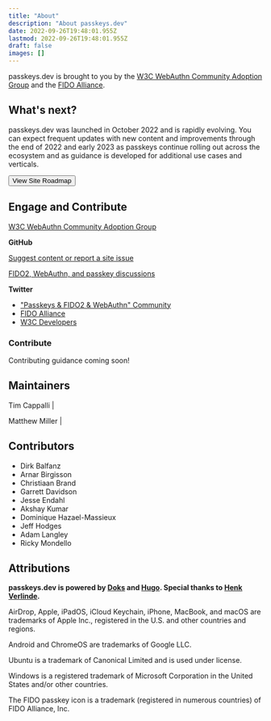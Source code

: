 ```yaml
---
title: "About"
description: "About passkeys.dev"
date: 2022-09-26T19:48:01.955Z
lastmod: 2022-09-26T19:48:01.955Z
draft: false
images: []
---
```


passkeys.dev is brought to you by the [W3C WebAuthn Community Adoption Group](https://www.w3.org/community/webauthn-adoption/) and the [FIDO Alliance](https://fidoalliance.org/).

## What's next?

passkeys.dev was launched in October 2022 and is rapidly evolving. You can expect frequent updates with new content and improvements through the end of 2022 and early 2023 as passkeys continue rolling out across the ecosystem and as guidance is developed for additional use cases and verticals.

<a href="roadmap"><button type="button" class="btn btn-primary">View Site Roadmap <i class="bi bi-cone-striped"></i></button></a>

## Engage and Contribute

<a href="https://www.w3.org/community/webauthn-adoption/" target="_blank">W3C WebAuthn Community Adoption Group <i class="bi bi-box-arrow-up-right"></i></a>

<strong>GitHub</strong> <i class="bi bi-github color-black"></i>

<a href="https://github.com/passkeydeveloper/passkeys.dev/issues/new/choose" target="_blank">Suggest content or report a site issue <i class="bi bi-box-arrow-up-right"></i></a>

<a href="https://github.com/passkeydeveloper/discussions/discussions" target="_blank">FIDO2, WebAuthn, and passkey discussions <i class="bi bi-box-arrow-up-right"></i></a>

<strong>Twitter</strong> <i class="bi bi-twitter color-twitter-blue"></i>

- <a href="https://twitter.com/i/communities/1492980146265018374" target="_blank">"Passkeys & FIDO2 & WebAuthn" Community <i class="bi bi-box-arrow-up-right"></i></a>
- <a href="https://twitter.com/FIDOAlliance" target="_blank">FIDO Alliance <i class="bi bi-box-arrow-up-right"></i></a>
- <a href="https://twitter.com/w3cdevs" target="_blank">W3C Developers <i class="bi bi-box-arrow-up-right"></i></a>

### Contribute

Contributing guidance coming soon!

## Maintainers

Tim Cappalli | <a href="https://github.com/timcappalli" target="_blank"><i class="bi bi-github color-black"></i></a> <a href="https://twitter.com/timcappalli" target="_blank"><i class="bi bi-twitter color-twitter-blue"></i></a> <a href="https://timcappalli.me/" target="_blank"><i class="bi bi-house-heart"></i></a>

Matthew Miller | <a href="https://github.com/MasterKale" target="_blank"><i class="bi bi-github color-black"></i></a> <a href="https://twitter.com/IAmKale" target="_blank"><i class="bi bi-twitter color-twitter-blue"></i></a> <a href="https://millerti.me/" target="_blank"><i class="bi bi-house-heart"></i></a>

## Contributors

- Dirk Balfanz
- Arnar Birgisson
- Christiaan Brand
- Garrett Davidson
- Jesse Endahl
- Akshay Kumar
- Dominique Hazael-Massieux <a href="https://github.com/dontcallmedom" target="_blank"><i class="bi bi-github color-black"></i></a>
- Jeff Hodges
- Adam Langley
- Ricky Mondello

## Attributions

**passkeys.dev is powered by [Doks](https://getdoks.org/) and [Hugo](https://gohugo.io/). Special thanks to [Henk Verlinde](https://github.com/h-enk).**

AirDrop, Apple, iPadOS, iCloud Keychain, iPhone, MacBook, and macOS are trademarks of Apple Inc., registered in the U.S. and other countries and regions.

Android and ChromeOS are trademarks of Google LLC.

Ubuntu is a trademark of Canonical Limited and is used under license.

Windows is a registered trademark of Microsoft Corporation in the United States and/or other countries.

The FIDO passkey icon  is a trademark (registered in numerous countries) of FIDO Alliance, Inc.

